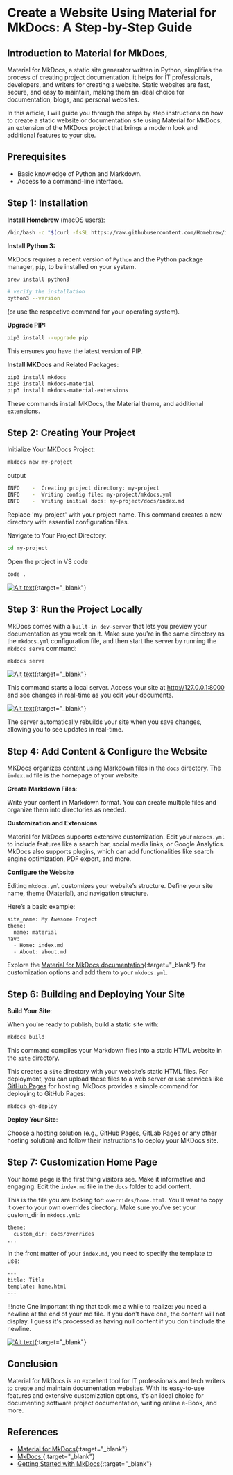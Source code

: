 
# **Create a Website Using Material for MkDocs: A Step-by-Step Guide**

<!-- ## **Table of Contents**

1. [Introduction to Material for MkDocs](#introduction-to-material-for-mkdocs)
2. [Prerequisites](#prerequisites)
3. [Step 1: Installation](#step-1-installation)
4. [Step 2: Creating Your Project](#step-2-creating-your-project)
5. [Step 3: Run the Project Locally](#step-3-run-the-project-locally)
6. [Step 4: Add Content & Configure the Website](#step-4-add-content--configure-the-website)
7. [Step 6: Building and Deploying Your Site](#step-6-building-and-deploying-your-site)
8. [Step 7: Customization Home Page](#step-7-customization-home-page)
9. [Conclusion](#conclusion)
10. [References](#references) -->


## **Introduction to Material for MkDocs,**

Material for MkDocs, a static site generator written in Python, simplifies the process of creating project documentation. it helps for IT professionals, developers, and writers for creating a website. Static websites are fast, secure, and easy to maintain, making them an ideal choice for documentation, blogs, and personal websites. 

In this article, I will guide you through the steps by step instructions on how to create a static website or documentation site using Material for MkDocs, an extension of the MKDocs project that brings a modern look and additional features to your site.


## **Prerequisites**

- Basic knowledge of Python and Markdown.
- Access to a command-line interface.

## **Step 1: Installation**

**Install Homebrew** (macOS users):

```bash
/bin/bash -c "$(curl -fsSL https://raw.githubusercontent.com/Homebrew/install/HEAD/install.sh)"
```

**Install Python 3:**

MkDocs requires a recent version of `Python` and the Python package manager, `pip`, to be installed on your system.


```bash
brew install python3

# verify the installation
python3 --version
```

(or use the respective command for your operating system).

**Upgrade PIP:**

```bash
pip3 install --upgrade pip
```

This ensures you have the latest version of PIP.

**Install MKDocs** and Related Packages:

```bash
pip3 install mkdocs
pip3 install mkdocs-material
pip3 install mkdocs-material-extensions
```

These commands install MKDocs, the Material theme, and additional extensions.

## **Step 2: Creating Your Project**

Initialize Your MKDocs Project:

```bash
mkdocs new my-project
```

output
```sh
INFO    -  Creating project directory: my-project
INFO    -  Writing config file: my-project/mkdocs.yml
INFO    -  Writing initial docs: my-project/docs/index.md
```

Replace 'my-project' with your project name. This command creates a new directory with essential configuration files.

Navigate to Your Project Directory:

```bash
cd my-project
```

Open the project in VS code

```sh
code .
```

[![Alt text](images/mkdocs-setup-1.png)](images/mkdocs-setup-1.png){:target="_blank"}

## **Step 3: Run the Project Locally**

MkDocs comes with a `built-in dev-server` that lets you preview your documentation as you work on it. Make sure you're in the same directory as the `mkdocs.yml` configuration file, and then start the server by running the `mkdocs serve` command:

```sh
mkdocs serve
```
[![Alt text](images/mkdocs-setup-2.png)](images/mkdocs-setup-2.png){:target="_blank"}

This command starts a local server. Access your site at <http://127.0.0.1:8000> and see changes in real-time as you edit your documents.

[![Alt text](images/mkdocs-setup-3.png)](images/mkdocs-setup-3.png){:target="_blank"}

The server automatically rebuilds your site when you save changes, allowing you to see updates in real-time.

## **Step 4: Add Content & Configure the Website**

MKDocs organizes content using Markdown files in the `docs` directory. The `index.md` file is the homepage of your website.

**Create Markdown Files**:

Write your content in Markdown format. You can create multiple files and organize them into directories as needed.


**Customization and Extensions**


Material for MkDocs supports extensive customization. Edit your `mkdocs.yml` to include features like a search bar, social media links, or Google Analytics. MkDocs also supports plugins, which can add functionalities like search engine optimization, PDF export, and more.

**Configure the Website**

Editing `mkdocs.yml` customizes your website’s structure. Define your site name, theme (Material), and navigation structure. 

Here’s a basic example:

```sh
site_name: My Awesome Project
theme: 
  name: material
nav:
  - Home: index.md
  - About: about.md
```

Explore the [Material for MkDocs documentation](https://squidfunk.github.io/mkdocs-material/){:target="_blank"} for customization options and add them to your `mkdocs.yml`.

## **Step 6: Building and Deploying Your Site**

**Build Your Site**:

When you're ready to publish, build a static site with:

```bash
mkdocs build
```

This command compiles your Markdown files into a static HTML website in the `site` directory.

This creates a `site` directory with your website’s static HTML files. For deployment, you can upload these files to a web server or use services like [GitHub Pages](https://pages.github.com/) for hosting. MkDocs provides a simple command for deploying to GitHub Pages:

```bash
mkdocs gh-deploy
```

 **Deploy Your Site**:

Choose a hosting solution (e.g., GitHub Pages, GitLab Pages or any other hosting solution) and follow their instructions to deploy your MKDocs site.

## **Step 7: Customization Home Page**

Your home page is the first thing visitors see. Make it informative and engaging. Edit the `index.md` file in the `docs` folder to add content. 

This is the file you are looking for: `overrides/home.html`. You'll want to copy it over to your own overrides directory. Make sure you've set your custom_dir in `mkdocs.yml`:

```sh
theme:
  custom_dir: docs/overrides
...
```

In the front matter of your `index.md`, you need to specify the template to use:

```sh
---
title: Title
template: home.html
---


```

!!!note
    One important thing that took me a while to realize: you need a newline at the end of your md file. If you don't have one, the content will not display. I guess it's processed as having null content if you don't include the newline.

[![Alt text](images/mkdocs-setup-4.png)](images/mkdocs-setup-4.png){:target="_blank"}


## **Conclusion**

Material for MkDocs is an excellent tool for IT professionals and tech writers to create and maintain documentation websites. With its easy-to-use features and extensive customization options, it's an ideal choice for documenting software project documentation, writing online e-Book, and more.

## **References**

- [Material for MkDocs](https://squidfunk.github.io/mkdocs-material/){:target="_blank"}
- [MkDocs ](https://www.mkdocs.org/#installation){:target="_blank"}
- [Getting Started with MkDocs](https://www.mkdocs.org/getting-started/){:target="_blank"}
<!--
- [How to create beautiful documentation](https://www.youtube.com/watch?v=OOxL-r1L334&t=609s){:target="_blank"}
- [UP42 Python SDK](https://sdk.up42.com){:target="_blank"}
- [How To Create STUNNING Code Documentation With MkDocs Material Theme](https://www.youtube.com/watch?v=Q-YA_dA8C20){:target="_blank"} 
-->